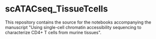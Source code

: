 # scATACseq_TissueTcells

This repository contains the source for the notebooks accompanying the manuscript "Using single-cell chromatin accessibility sequencing to characterize CD4+ T cells from murine tissues".

